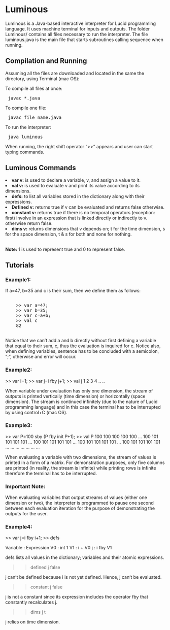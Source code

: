 <!DOCTYPE html>
<html>
<body>

<h1>Luminous</h1>
<p>
Luminous is a Java-based interactive interpreter for Lucid programming language. It uses machine terminal for inputs and outputs. The folder Luminous/ contains all files necessary to run the interpreter. The file luminous.java is the main file that starts subroutines calling sequence when running.
</p>

<h2>Compilation and Running</h2>
<p>
  Assuming all the files are downloaded and located in the same the directory, using Terminal (mac OS):
  
  To compile all files at once:
  <pre> javac *.java </pre>
  
  To compile one file:
  <pre> javac file_name.java </pre>
  
  To run the interpreter: 
  <pre> java luminous </pre>

  When running, the right shift operator “>>” appears and user can start typing commands.
</p>

<h2>Luminous Commands</h2>
<li> <b>var v:</b> is used to declare a variable, v, and assign a value to it. </li>
<li> <b>val v:</b> is used to evaluate v and print its value according to its dimensions. </li>
<li> <b>defs:</b> to list all variables stored in the dictionary along with their expressions. </li>
<li> <b>Defined v:</b> returns true if v can be evaluated and returns false otherwise. </li>
<li> <b>constant v:</b> returns true if there is no temporal operators (exception: first) involve in an expression that is linked directly or indirectly to v. otherwise return false. </li>
<li> <b>dims v:</b> returns dimensions that v depends on; t for the time dimension, s for the space dimension, t & s for both and none for nothing. </li>

<br> <b>Note:</b> 1 is used to represent true and 0 to represent false. </br>


<h2>Tutorials</h2>

<h3>Example1:</h3>
<p>
  If a=47, b=35 and c is their sum, then we define them as follows:
    <pre> 
    >> var a=47;
    >> var b=35;
    >> var c=a+b;
    >> val c
    82
    </pre>
Notice that we can’t add a and b directly without first defining a variable that equal to their sum, c, thus the evaluation is inquired for c. Notice also, when defining variables, sentence has to be concluded with a semicolon, “;”, otherwise and error will occur. 
</p>


<h3>Example2:</h3>
>> var i=1;
>> var j=i fby j+1;
>> val j
1 
2 
3 
4
..
..

When variable under evaluation has only one dimension, the stream of outputs is printed vertically (time dimension) or horizontally (space dimension). The stream is continued infinitely (due to the nature of Lucid programming language) and in this case the terminal has to be interrupted by using control+C (mac OS).

<h3>Example3:</h3>
>> var P=100 sby (P fby init P+1);  
>> val P
100 100 100 100 100 ...
100 101 101 101 101 ...
100 101 101 101 101 ...
100 101 101 101 101 ...
100 101 101 101 101 ...
... ... ... ...
... ...

When evaluating a variable with two dimensions, the stream of values is printed in a form of a matrix. For demonstration purposes, only five columns are printed (in reality, the stream is infinite) while printing rows is infinite therefore the terminal has to be interrupted. 

<h3>Important Note:</h3>
When evaluating variables that output streams of values (either one dimension or two), the interpreter is programmed to pause one second between each evaluation iteration for the purpose of demonstrating the outputs for the user. 

<h3>Example4:</h3>
>> var j=i fby i+1;
>> defs

Variable : Expression
V0 : int 1
V1 : i + V0
j :  i fby V1

defs lists all values in the dictionary; variables and their atomic expressions. 

>> defined j
false

j can’t be defined because i is not yet defined. Hence, j can’t be evaluated. 

>> constant j
false

j is not a constant since its expression includes the operator fby that constantly recalculates j.

>> dims j
t

j relies on time dimension. 

</body>
</html>
